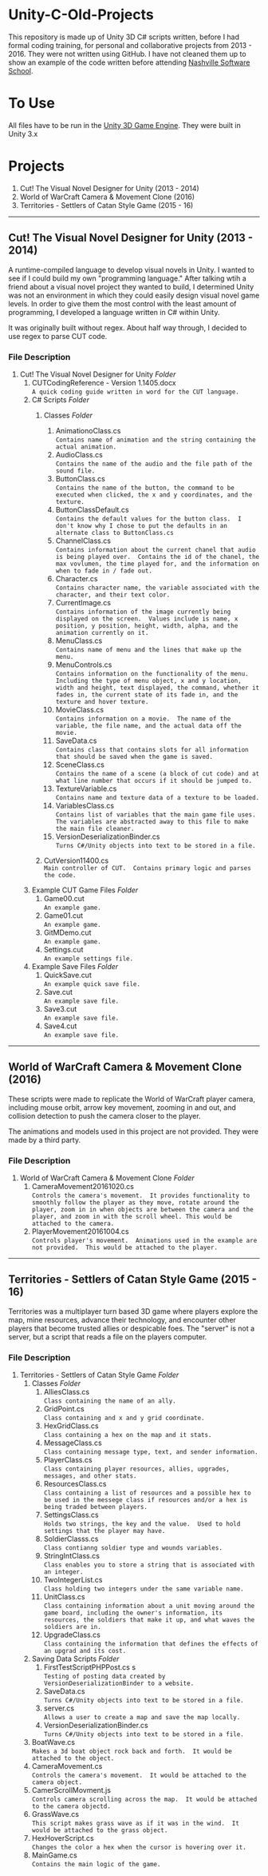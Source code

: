 # Unity-C-Old-Projects
This repository is made up of Unity 3D C# scripts written, before I had formal coding training, for personal and collaborative projects from 2013 - 2016.  They were not written using GitHub.  I have not cleaned them up to show an example of the code written before attending [Nashville Software School](https://github.com/nashville-software-school).  

# To Use
All files have to be run in the [Unity 3D Game Engine](https://unity3d.com/). They were built in Unity 3.x

# Projects
1. Cut! The Visual Novel Designer for Unity (2013 - 2014)
1. World of WarCraft Camera & Movement Clone (2016)
1. Territories - Settlers of Catan Style Game (2015 - 16)


---
## Cut! The Visual Novel Designer for Unity (2013 - 2014)
A runtime-compiled language to develop visual novels in Unity.  I wanted to see if I could build my own "programming language."  After talking wtih a friend about a visual novel project they wanted to build, I determined Unity was not an environment in which they could easily design visual novel game levels.  In order to give them the most control with the least amount of programming, I developed a language written in C# within Unity.

It was originally built without regex.  About half way through, I decided to use regex to parse CUT code.

### File Description

1. Cut! The Visual Novel Designer for Unity _Folder_
    1. CUTCodingReference - Version 1.1405.docx  
        `A quick coding guide written in word for the CUT language.`
    1. C# Scripts _Folder_
        1. Classes _Folder_
            1. AnimationoClass.cs  
                `Contains name of animation and the string containing the actual animation.`
            1. AudioClass.cs  
                `Contains the name of the audio and the file path of the sound file.`
            1. ButtonClass.cs  
                `Contains the name of the button, the command to be executed when clicked, the x and y coordinates, and the texture.`
            1. ButtonClassDefault.cs  
                `Contains the default values for the button class.  I don't know why I chose to put the defaults in an alternate class to ButtonClass.cs  `
            1. ChannelClass.cs  
                `Contains information about the current chanel that audio is being played over.  Contains the id of the chanel, the max vovlumen, the time played for, and the information on when to fade in / fade out.`
            1. Character.cs  
                `Contains character name, the variable associated with the character, and their text color.`
            1. CurrentImage.cs  
                `Contains information of the image currently being displayed on the screen.  Values include is name, x position, y position, height, width, alpha, and the animation currently on it.`
            1. MenuClass.cs  
                `Contains name of menu and the lines that make up the menu.`  
            1. MenuControls.cs  
                `Contains information on the functionality of the menu.  Including the type of menu object, x and y location, width and height, text displayed, the command, whether it fades in, the current state of its fade in, and the texture and hover texture.`
            1. MovieClass.cs  
                `Contains information on a movie.  The name of the variable, the file name, and the actual data off the movie.`
            1. SaveData.cs  
                `Contains class that contains slots for all information that should be saved when the game is saved.`
            1. SceneClass.cs  
                `Contains the name of a scene (a block of cut code) and at what line number that occurs if it should be jumped to.`
            1. TextureVariable.cs  
                `Contains name and texture data of a texture to be loaded.`
            1. VariablesClass.cs  
                `Contains list of variables that the main game file uses.  The variables are abstracted away to this file to make the main file cleaner.`
            1. VersionDeserializationBinder.cs  
                `Turns C#/Unity objects into text to be stored in a file.` 

        1. CutVersion11400.cs  
            `Main controller of CUT.  Contains primary logic and parses the code.`
    1. Example CUT Game Files _Folder_
        1. Game00.cut  
            `An example game.`
        1. Game01.cut  
            `An example game.`
        1. GitMDemo.cut  
            `An example game.`
        1. Settings.cut  
            `An example settings file.`
    1. Example Save Files _Folder_
        1. QuickSave.cut  
            `An example quick save file.`
        1. Save.cut  
            `An example save file.`
        1. Save3.cut  
            `An example save file.`
        1. Save4.cut  
            `An example save file.`

<!-- Use to hide file structure to make this look better -->
<!-- <details>
<summary>Test</summary>
Content
</details> -->

---
## World of WarCraft Camera & Movement Clone (2016)
These scripts were made to replicate the World of WarCraft player camera, including mouse orbit, arrow key movement, zooming in and out, and collision detection to push the camera closer to the player.

The animations and models used in this project are not provided.  They were made by a third party.

### File Description
1. World of WarCraft Camera & Movement Clone _Folder_
    1. CameraMovement20161020.cs    
        `Controls the camera's movement.  It provides functionality to smoothly follow the player as they move, rotate around the player, zoom in in when objects are between the camera and the player, and zoom in with the scroll wheel.
        This would be attached to the camera.`
    1. PlayerMovement20161004.cs    
        `Controls player's movement.  Animations used in the example are not provided.  This would be attached to the player.`

---
## Territories - Settlers of Catan Style Game (2015 - 16)
Territories was a multiplayer turn based 3D game where players explore the map, mine resources, advance their technology, and encounter other players that become trusted allies or despicable foes.  The "server" is not a server, but a script that reads a file on the players computer. 

### File Description
1. Territories - Settlers of Catan Style Game _Folder_  
    1. Classes _Folder_ 
        1. AlliesClass.cs     
        `Class containing the name of an ally.`
        1. GridPoint.cs     
        `Class containing and x and y grid coordinate.`
        1. HexGridClass.cs    
            `Class containing a hex on the map and it stats.`
        1. MessageClass.cs     
            `Class containing message type, text, and sender information.`
        1. PlayerClass.cs    
            `Class containing player resources, allies, upgrades, messages, and other stats.`
        1. ResourcesClass.cs     
            `Class containing a list of resources and a possible hex to be used in the messege class if resources and/or a hex is being traded between players.`
        1. SettingsClass.cs    
            `Holds two strings, the key and the value.  Used to hold settings that the player may have.` 
        1. SoldierClasss.cs     
            `Class contianng soldier type and wounds variables.`
        1. StringIntClass.cs    
            `Class enables you to store a string that is associated with an integer.` 
        1. TwoIntegerList.cs     
            `Class holding two integers under the same variable name.`
        1. UnitClass.cs     
            `Class containing information about a unit moving around the game board, including the owner's information, its resources, the soldiers that make it up, and what waves the soldiers are in.`
        1. UpgradeClass.cs      
            `Class containing the information that defines the effects of an upgrad and its cost.`
    1. Saving Data Scripts _Folder_ 
        1. FirstTestScriptPHPPost.cs  s          
            `Testing of posting data created by VersionDeserializationBinder to a website.`
        1. SaveData.cs     
            `Turns C#/Unity objects into text to be stored in a file.`
        1. server.cs    
            `Allows a user to create a map and save the map locally.`     
        1. VersionDeserializationBinder.cs     
            `Turns C#/Unity objects into text to be stored in a file. `
    1. BoatWave.cs    
        `Makes a 3d boat object rock back and forth.  It would be attached to the object.` 
    1. CameraMovement.cs     
        `Controls the camera's movement.  It would be attached to the camera object.`
    1. CamerScrollMovment.js  
        `Controls camera scrolling across the map.  It would be attached to the camera objectd.`
    1. GrassWave.cs    
        `This script makes grass wave as if it was in the wind.  It would be attached to the grass object. `
    1. HexHoverScript.cs     
        `Changes the color a hex when the cursor is hovering over it.`
    1. MainGame.cs     
        `Contains the main logic of the game.`
